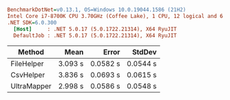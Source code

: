 ``` ini

BenchmarkDotNet=v0.13.1, OS=Windows 10.0.19044.1586 (21H2)
Intel Core i7-8700K CPU 3.70GHz (Coffee Lake), 1 CPU, 12 logical and 6 physical cores
.NET SDK=6.0.300
  [Host]     : .NET 5.0.17 (5.0.1722.21314), X64 RyuJIT
  DefaultJob : .NET 5.0.17 (5.0.1722.21314), X64 RyuJIT


```
|      Method |    Mean |    Error |   StdDev |
|------------ |--------:|---------:|---------:|
|  FileHelper | 3.093 s | 0.0582 s | 0.0544 s |
|   CsvHelper | 3.836 s | 0.0693 s | 0.0615 s |
| UltraMapper | 2.998 s | 0.0586 s | 0.0548 s |
